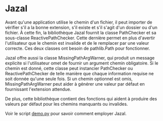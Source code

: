 # Jazal

Avant qu'une application utilise le chemin d'un fichier, il peut importer de
vérifier s'il a la bonne extension, s'il existe et s'il s'agit d'un dossier ou
d'un fichier. À cette fin, la bibliothèque Jazal fournit la classe PathChecker
et sa sous-classe ReactivePathChecker. Cette dernière permet en plus d'avertir
l'utilisateur que le chemin est invalide et de le remplacer par une valeur
correcte. Ces deux classes ont besoin de pathlib.Path pour fonctionner.

Jazal offre aussi la classe MissingPathArgWarner, qui produit un message
explicite si l'utilisateur omet de fournir un argument chemin obligatoire. Si
le chemin est donné, cette classe peut instancier PathChecker ou
ReactivePathChecker de telle manière que chaque information requise ne soit
donnée qu'une seule fois. Si un chemin optionnel est omis, MissingPathArgWarner
peut aider à générer une valeur par défaut en fournissant l'extension attendue.

De plus, cette bibliothèque contient des fonctions qui aident à produire des
valeurs par défaut pour les chemins manquants ou invalides.

Voir le script [demo.py](/demo.py) pour savoir comment employer Jazal.
